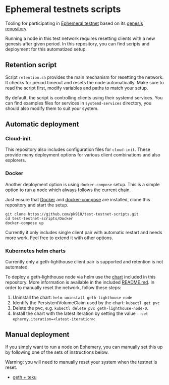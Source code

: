 # Ephemeral testnets scripts

Tooling for participating in [Ephemeral testnet](https://github.com/taxmeifyoucan/ephemeral-testnet) based on its [genesis repository](https://github.com/pk910/test-testnet-repo). 

Running a node in this test network requires resetting clients with a new genesis after given period. In this repository, you can find scripts and deployment for this automatized setup. 

## Retention script

Script `retention.sh` provides the main mechanism for resetting the network. It checks for period timeout and resets the node automatically. Make sure to read the script first, modify variables and paths to match your setup. 

By default, the script is controlling clients using their systemd services. You can find examples files for services in `systemd-services` directory, you should also modify them to suit your system.

## Automatic deployment 

### Cloud-init

This repository also includes configuration files for `cloud-init`. These provide many deployment options for various client combinations and also explorers. 

### Docker

Another deployment option is using `docker-compose` setup. This is a simple option to run a node which always follows the current chain. 

Just ensure that [Docker](https://docs.docker.com/engine/install/) and [docker-compose](https://docs.docker.com/compose/install/linux/) are installed, clone this repository and start the setup. 

```
git clone https://github.com/pk910/test-testnet-scripts.git
cd test-testnet-scripts/Docker
docker-compose up
```
Currently it only includes single client pair with automatic restart and needs more work. Feel free to extend it with other options. 

### Kubernetes helm charts

Currently only a geth-lighthouse client pair is supported and retention is not automated.

To deploy a geth-lighthouse node via helm use the [chart](./charts/geth-lighthouse/) included in this repository. More information is available in the included [README.md](./charts/geth-lighthouse/README.md). In order to manually reset the network, follow these steps:

1. Uninstall the chart: `helm uninstall geth-lighthouse-node` 
2. Identify the PersistentVolumeClaim used by the chart: `kubectl get pvc`
3. Delete the pvc, e.g. `kubectl delete pvc geth-lighthouse-node-0`.
4. Install the chart with the latest iteration by setting the value `--set ephermy.iteration=<latest-iteration>`: 


## Manual deployment

If you simply want to run a node on Ephemery, you can manually set this up by following one of the sets of instructions below.

Warning: you will need to manually reset your system when the testnet is reset.

- [geth + teku](./manual/setup-geku.md)